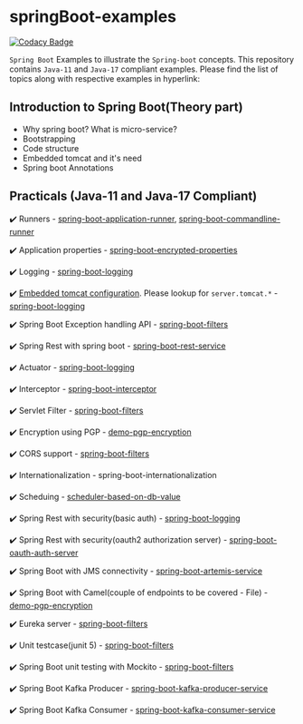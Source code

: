 # springBoot-examples

[![Codacy Badge](https://api.codacy.com/project/badge/Grade/8d0c93cf30dd45fd929209f6971ba008)](https://app.codacy.com/app/kodtodya/spring-boot-examples?utm_source=github.com&utm_medium=referral&utm_content=kodtodya/spring-boot-examples&utm_campaign=Badge_Grade_Dashboard)

`Spring Boot` Examples to illustrate the `Spring-boot` concepts. This repository contains `Java-11` and `Java-17` compliant examples. Please find the list of topics along with respective examples in hyperlink:

## Introduction to Spring Boot(Theory part)
- Why spring boot? What is micro-service?
- Bootstrapping
- Code structure
- Embedded tomcat and it's need
- Spring boot Annotations

## Practicals (Java-11 and Java-17 Compliant)
:heavy_check_mark: Runners - [spring-boot-application-runner](https://github.com/kodtodya/spring-boot-examples/tree/master/spring-boot-application-runner), [spring-boot-commandline-runner](https://github.com/kodtodya/spring-boot-examples/tree/master/spring-boot-commandline-runner)

:heavy_check_mark: Application properties - [spring-boot-encrypted-properties](https://github.com/kodtodya/spring-boot-examples/tree/master/spring-boot-encrypted-properties)

:heavy_check_mark: Logging - [spring-boot-logging](https://github.com/kodtodya/spring-boot-examples/tree/master/spring-boot-logging)

:heavy_check_mark: [Embedded tomcat configuration](https://docs.spring.io/spring-boot/docs/current/reference/html/application-properties.html). Please lookup for `server.tomcat.*` - [spring-boot-logging](https://github.com/kodtodya/spring-boot-examples/tree/master/spring-boot-logging)

:heavy_check_mark: Spring Boot Exception handling API - [spring-boot-filters](https://github.com/kodtodya/spring-boot-examples/tree/master/spring-boot-filters)

:heavy_check_mark: Spring Rest with spring boot - [spring-boot-rest-service](https://github.com/kodtodya/spring-boot-examples/tree/master/spring-boot-rest-service)

:heavy_check_mark: Actuator - [spring-boot-logging](https://github.com/kodtodya/spring-boot-examples/tree/master/spring-boot-logging)

:heavy_check_mark: Interceptor - [spring-boot-interceptor](https://github.com/kodtodya/spring-boot-examples/tree/master/spring-boot-interceptor)

:heavy_check_mark: Servlet Filter - [spring-boot-filters](https://github.com/kodtodya/spring-boot-examples/tree/master/spring-boot-filters)

:heavy_check_mark: Encryption using PGP - [demo-pgp-encryption](https://github.com/kodtodya/spring-boot-examples/tree/master/demo-pgp-encryption)

:heavy_check_mark: CORS support - [spring-boot-filters](https://github.com/kodtodya/spring-boot-examples/tree/master/spring-boot-filters)

:heavy_check_mark: Internationalization - spring-boot-internationalization

:heavy_check_mark: Scheduing - [scheduler-based-on-db-value](https://github.com/kodtodya/spring-boot-examples/tree/master/scheduler-based-on-db-value)

:heavy_check_mark: Spring Rest with security(basic auth) - [spring-boot-logging](https://github.com/kodtodya/spring-boot-examples/tree/master/spring-boot-logging)

:heavy_check_mark: Spring Rest with security(oauth2 authorization server) - [spring-boot-oauth-auth-server](https://github.com/kodtodya/spring-boot-examples/tree/master/spring-boot-oauth-auth-server)

:heavy_check_mark: Spring Boot with JMS connectivity - [spring-boot-artemis-service](https://github.com/kodtodya/spring-boot-examples/tree/master/spring-boot-artemis-service)

:heavy_check_mark: Spring Boot with Camel(couple of endpoints to be covered - File) - [demo-pgp-encryption](https://github.com/kodtodya/spring-boot-examples/tree/master/demo-pgp-encryption)

:heavy_check_mark: Eureka server - [spring-boot-filters](https://github.com/kodtodya/spring-boot-examples/tree/master/spring-boot-filters)

:heavy_check_mark: Unit testcase(junit 5) - [spring-boot-filters](https://github.com/kodtodya/spring-boot-examples/tree/master/spring-boot-filters)

:heavy_check_mark: Spring Boot unit testing with Mockito - [spring-boot-filters](https://github.com/kodtodya/spring-boot-examples/tree/master/spring-boot-filters)

:heavy_check_mark: Spring Boot Kafka Producer - [spring-boot-kafka-producer-service](https://github.com/kodtodya/spring-boot-examples/tree/master/spring-boot-kafka-producer-service)

:heavy_check_mark: Spring Boot Kafka Consumer - [spring-boot-kafka-consumer-service](https://github.com/kodtodya/spring-boot-examples/tree/master/spring-boot-kafka-consumer-service)

